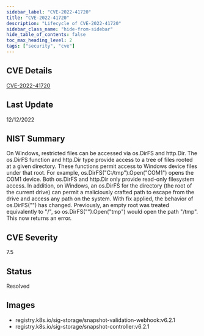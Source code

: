 ```yaml
---
sidebar_label: "CVE-2022-41720"
title: "CVE-2022-41720"
description: "Lifecycle of CVE-2022-41720"
sidebar_class_name: "hide-from-sidebar"
hide_table_of_contents: false
toc_max_heading_level: 2
tags: ["security", "cve"]
---
```


## CVE Details

[CVE-2022-41720](https://nvd.nist.gov/vuln/detail/CVE-2022-41720)

## Last Update

12/12/2022

## NIST Summary

On Windows, restricted files can be accessed via os.DirFS and http.Dir. The os.DirFS function and http.Dir type provide
access to a tree of files rooted at a given directory. These functions permit access to Windows device files under that
root. For example, os.DirFS("C:/tmp").Open("COM1") opens the COM1 device. Both os.DirFS and http.Dir only provide
read-only filesystem access. In addition, on Windows, an os.DirFS for the directory (the root of the current drive) can
permit a maliciously crafted path to escape from the drive and access any path on the system. With fix applied, the
behavior of os.DirFS("") has changed. Previously, an empty root was treated equivalently to "/", so
os.DirFS("").Open("tmp") would open the path "/tmp". This now returns an error.

## CVE Severity

7.5

## Status

Resolved

## Images

- registry.k8s.io/sig-storage/snapshot-validation-webhook:v6.2.1
- registry.k8s.io/sig-storage/snapshot-controller:v6.2.1

